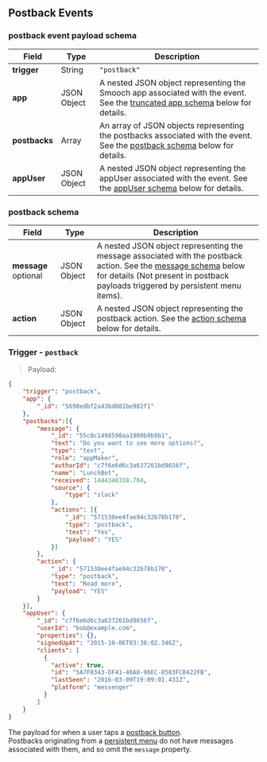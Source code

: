## Postback Events

### postback event payload schema

| Field       | Type        | Description                                                                                                                 |
|-------------|-------------|-----------------------------------------------------------------------------------------------------------------------------|
| **trigger**  | String      | `"postback"`                                                                                                                |
| **app**  | JSON Object | A nested JSON object representing the Smooch app associated with the event. See the [truncated app schema](#truncated-app-schema) below for details.         |
| **postbacks**  | Array       | An array of JSON objects representing the postbacks associated with the event. See the [postback schema](#postback-schema) below for details. |
| **appUser**  | JSON Object | A nested JSON object representing the appUser associated with the event. See the [appUser schema](#appuser-schema) below for details. |

### postback schema

| Field                                       | Type        | Description                                                                                                                                                                                          |
|---------------------------------------------|-------------|------------------------------------------------------------------------------------------------------------------------------------------------------------------------------------------------------|
| **message** <span class="opt">optional</span>| JSON Object | A nested JSON object representing the message associated with the postback action. See the [message schema](#message-schema) below for details (Not present in postback payloads triggered by persistent menu items). |
| **action**  | JSON Object | A nested JSON object representing the postback action. See the [action schema](#action-schema) below for details. |

### Trigger - `postback`

> Payload:

```json
{
    "trigger": "postback",
    "app": {
        "_id": "5698edbf2a43bd081be982f1"
    },
    "postbacks":[{
        "message": {
            "_id": "55c8c1498590aa1900b9b9b1",
            "text": "Do you want to see more options?",
            "type": "text",
            "role": "appMaker",
            "authorId": "c7f6e6d6c3a637261bd9656f",
            "name": "LunchBot",
            "received": 1444348338.704,
            "source": {
                "type": "slack"
            },
            "actions": [{
                "_id": "571530ee4fae94c32b78b170",
                "type": "postback",
                "text": "Yes",
                "payload": "YES"
            }]
        },
        "action": {
            "_id": "571530ee4fae94c32b78b170",
            "type": "postback",
            "text": "Read more",
            "payload": "YES"
        }
    }],
    "appUser": {
        "_id": "c7f6e6d6c3a637261bd9656f",
        "userId": "bob@example.com",
        "properties": {},
        "signedUpAt": "2015-10-06T03:38:02.346Z",
        "clients": [
          {
            "active": true,
            "id": "5A7F8343-DF41-46A8-96EC-8583FCB422FB",
            "lastSeen": "2016-03-09T19:09:01.431Z",
            "platform": "messenger"
          }
        ]
    }
}
```

The payload for when a user taps a [postback button](#postback).<br/>
Postbacks originating from a [persistent menu](#persistent-menus) do not have messages associated with them, and so omit the `message` property.
